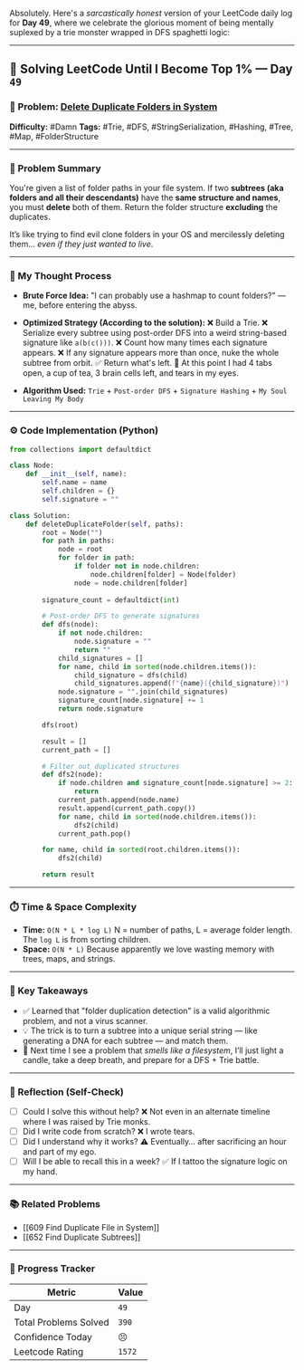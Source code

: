 Absolutely. Here's a *sarcastically honest* version of your LeetCode daily log for **Day 49**, where we celebrate the glorious moment of being mentally suplexed by a trie monster wrapped in DFS spaghetti logic:

---

## 🧠 Solving LeetCode Until I Become Top 1% — Day `49`

### 🔹 Problem: [Delete Duplicate Folders in System](https://leetcode.com/problems/delete-duplicate-folders-in-system/)

**Difficulty:** #Damn
**Tags:** #Trie, #DFS, #StringSerialization, #Hashing, #Tree, #Map, #FolderStructure

---

### 📝 Problem Summary

You're given a list of folder paths in your file system. If two **subtrees (aka folders and all their descendants)** have the **same structure and names**, you must **delete** both of them. Return the folder structure **excluding** the duplicates.

It’s like trying to find evil clone folders in your OS and mercilessly deleting them... *even if they just wanted to live*.

---

### 🧠 My Thought Process

* **Brute Force Idea:**
  "I can probably use a hashmap to count folders?" — me, before entering the abyss.

* **Optimized Strategy (According to the solution):**
  ❌ Build a Trie.
  ❌ Serialize every subtree using post-order DFS into a weird string-based signature like `a(b(c()))`.
  ❌ Count how many times each signature appears.
  ❌ If any signature appears more than once, nuke the whole subtree from orbit.
  ✅ Return what's left.
  🤯 At this point I had 4 tabs open, a cup of tea, 3 brain cells left, and tears in my eyes.

* **Algorithm Used:**
  `Trie` + `Post-order DFS` + `Signature Hashing` + `My Soul Leaving My Body`

---

### ⚙️ Code Implementation (Python)

```python
from collections import defaultdict

class Node:
    def __init__(self, name):
        self.name = name
        self.children = {}
        self.signature = ""

class Solution:
    def deleteDuplicateFolder(self, paths):
        root = Node("")
        for path in paths:
            node = root
            for folder in path:
                if folder not in node.children:
                    node.children[folder] = Node(folder)
                node = node.children[folder]
        
        signature_count = defaultdict(int)

        # Post-order DFS to generate signatures
        def dfs(node):
            if not node.children:
                node.signature = ""
                return ""
            child_signatures = []
            for name, child in sorted(node.children.items()):
                child_signature = dfs(child)
                child_signatures.append(f"{name}({child_signature})")
            node.signature = "".join(child_signatures)
            signature_count[node.signature] += 1
            return node.signature

        dfs(root)

        result = []
        current_path = []

        # Filter out duplicated structures
        def dfs2(node):
            if node.children and signature_count[node.signature] >= 2:
                return
            current_path.append(node.name)
            result.append(current_path.copy())
            for name, child in sorted(node.children.items()):
                dfs2(child)
            current_path.pop()

        for name, child in sorted(root.children.items()):
            dfs2(child)

        return result
```

---

### ⏱️ Time & Space Complexity

* **Time:** `O(N * L * log L)`
  N = number of paths, L = average folder length. The `log L` is from sorting children.
* **Space:** `O(N * L)`
  Because apparently we love wasting memory with trees, maps, and strings.

---

### 🧩 Key Takeaways

* ✅ Learned that "folder duplication detection" is a valid algorithmic problem, and not a virus scanner.
* 💡 The trick is to turn a subtree into a unique serial string — like generating a DNA for each subtree — and match them.
* 💭 Next time I see a problem that *smells like a filesystem*, I’ll just light a candle, take a deep breath, and prepare for a DFS + Trie battle.

---

### 🔁 Reflection (Self-Check)

* [ ] Could I solve this without help?
  ❌ Not even in an alternate timeline where I was raised by Trie monks.
* [ ] Did I write code from scratch?
  ❌ I wrote tears.
* [ ] Did I understand why it works?
  ⚠️ Eventually… after sacrificing an hour and part of my ego.
* [ ] Will I be able to recall this in a week?
  ✅ If I tattoo the signature logic on my hand.

---

### 📚 Related Problems

* [[609 Find Duplicate File in System]]
* [[652 Find Duplicate Subtrees]]

---

### 🚀 Progress Tracker

| Metric                | Value  |
| --------------------- | ------ |
| Day                   | `49`   |
| Total Problems Solved | `390`  |
| Confidence Today      | 😣     |
| Leetcode Rating       | `1572` |
